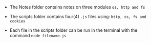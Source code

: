 - The Notes folder contains notes on three modules `os, http and fs`

- The scripts folder contains four(4) `.js` files using: `http, os, fs and cookies`

- Each file in the scripts folder can be run in the terminal with the command `node filename.js`
